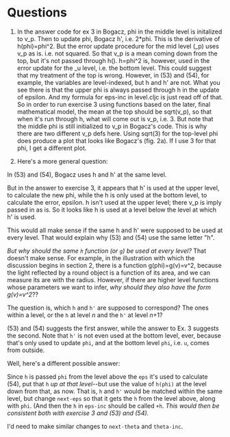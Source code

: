 Questions
===

1. In the answer code for ex 3 in Bogacz, phi in the middle level is
initalized to v_p.  Then to update phi, Bogacz h', i.e.  2*phi.  This is
the derivative of h(phi)=phi^2.  But the error update procedure for the
mid level (_p) uses v_p as is.  i.e. not squared.  So that v_p is a mean
coming down from the top, but it's not passed through h().  h=phi^2 is,
however, used in the error update for the _u level, i.e.  the bottom
level. This could suggest that my treatment of the top is wrong.
However, in (53) and (54), for example, the variables are level-indexed,
but h and h' are not.  What you see there is that the upper phi is
always passed through h in the update of epsilon.  And my formula for
eps-inc in level.cljc is just read off of that.  So in order to run
exercise 3 using functions based on the later, final mathematical model,
the mean at the top should be sqrt(v_p), so that when it's run through
h, what will come out is v_p, i.e. 3.  But note that the middle phi is
still initialized to v_p in Bogacz's code.  This is why there are two
different v_p defs here.  Using sqrt(3) for the top-level phi does
produce a plot that looks like Bogacz's (fig. 2a).  If I use 3 for that
phi, I get a different plot.

2. Here's a more general question:

In (53) and (54), Bogacz uses h and h' at the same level.  

But in the answer to exercise 3, it appears that h' is used at the upper
level, to calculate the new phi, while the h is only used at the bottom
level, to calculate the error, epsilon.  h isn't used at the upper
level; there v_p is imply passed in as is.  So it looks like h is used
at a level below the level at which h' is used.

This would all make sense if the same h and h' were supposed to be used
at every level.  That would explain why (53) and (54) use the same
letter "h".

*But why should the same `h` function (or `g`) be used at every level?*
That doesn't make sense.  For example, in the illustration with which
the discussion begins in section 2, there is a function g(phi)=g(v)=v^2,
because the light reflected by a round object is a function of its area, 
and we can measure its are with the radius.  However, if there are
higher level functions whose parameters we want to infer, *why should
they also have the form g(v)=v^2*??

The question is, which `h` and `h'` are supposed to correspond?  The
ones within a level, or the `h` at level *n* and the `h'` at level
*n*+1?

(53) and (54) suggests the first answer, while the answer to Ex. 3
suggests the second.  Note that `h'` is not even used at the bottom
level, ever, because that's only used to update `phi`, and at the bottom
level `phi`, i.e. `u`, comes from outside.

Well, here's a different possible answer:

Since `h` is passed `phi` from the level above the `eps` it's used to
calculate (54), put that `h` *up at that level*--but use the value of
`h(phi)` at the level down from that, as now.  That is, `h` and `h'`
would be matched within the same level, but change `next-eps` so that it
gets the `h` from the level above, along with `phi`.  (And then the `h`
in `eps-inc` should be called `+h`.  *This would then be consistent both
with exercise 3 and (53) and (54).*

I'd need to make similar changes to `next-theta` and `theta-inc`.
